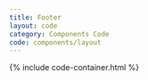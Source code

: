 ```yaml
---
title: Footer
layout: code
category: Components Code
code: components/layout
---
```


{% include code-container.html %}
